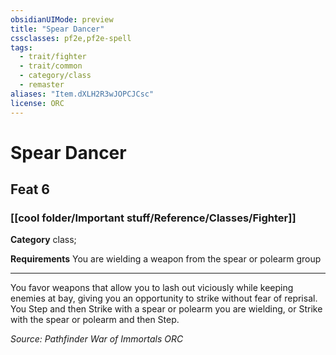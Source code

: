 ```yaml
---
obsidianUIMode: preview
title: "Spear Dancer"
cssclasses: pf2e,pf2e-spell
tags:
  - trait/fighter
  - trait/common
  - category/class
  - remaster
aliases: "Item.dXLH2R3wJOPCJCsc"
license: ORC
---
```

# Spear Dancer
## Feat 6
### [[cool folder/Important stuff/Reference/Classes/Fighter]]

**Category** class; 




**Requirements** You are wielding a weapon from the spear or polearm group

* * *

You favor weapons that allow you to lash out viciously while keeping enemies at bay, giving you an opportunity to strike without fear of reprisal. You Step and then Strike with a spear or polearm you are wielding, or Strike with the spear or polearm and then Step.

*Source: Pathfinder War of Immortals*
*ORC*